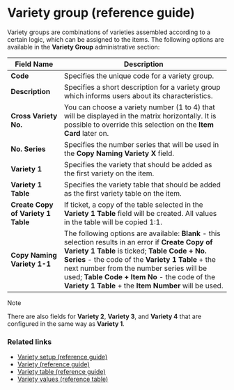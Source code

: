 # Variety group (reference guide)

Variety groups are combinations of varieties assembled according to a certain logic, which can be assigned to the items. The following options are available in the **Variety Group** administrative section: 


 Field Name      | Description |
| ----------- | ----------- |
| **Code**       | Specifies the unique code for a variety group.    |
| **Description**   | Specifies a short description for a variety group which informs users about its characteristics.      |
| **Cross Variety No.**  | You can choose a variety number (1 to 4) that will be displayed in the matrix horizontally. It is possible to override this selection on the **Item Card** later on.  |
| **No. Series** | Specifies the number series that will be used in the **Copy Naming Variety X** field.  |
| **Variety 1** | Specifies the variety that should be added as the first variety on the item. |
| **Variety 1 Table** | Specifies the variety table that should be added as the first variety table on the item. | 
| **Create Copy of Variety 1 Table** | If ticket, a copy of the table selected in the **Variety 1 Table** field will be created. All values in the table will be copied 1:1. |
| **Copy Naming Variety 1-1** | The following options are available: **Blank** - this selection results in an error if **Create Copy of Variety 1 Table** is ticked; **Table Code + No. Series** - the code of the **Variety 1 Table** + the next number from the number series will be used; **Table Code + Item No** - the code of the **Variety 1 Table** + the **Item Number** will be used.

> [!Note]
> There are also fields for **Variety 2**, **Variety 3**, and **Variety 4** that are configured in the same way as **Variety 1**.



### Related links

- [Variety setup (reference guide)](variety_setup.md)
- [Variety (reference guide)](variety.md)
- [Variety table (reference guide)](variety_table.md)
- [Variety values (reference table)](variety_values.md)
